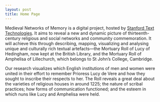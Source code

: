 ```yaml
---
layout: post
title: Home Page
---
```



Medieval Networks of Memory is a digital project, hosted by [Stanford Text Technologies](https://texttechnologies.stanford.edu/). It aims to reveal a new and dynamic picture of thirteenth-century religious and social networks and community commemoration. It will achieve this through describing, mapping, visualizing and analysing unique and culturally rich textual artefacts—the Mortuary Roll of Lucy of Hedingham, now kept at the British Library, and the Mortuary Roll of Amphelisa of Lillechurch, which belongs to St John’s College, Cambridge.

Our research visualizes which English institutions of men and women were united in their effort to remember Prioress Lucy de Vere and how they sought to inscribe their respects to her. The Roll reveals a great deal about the varieties of religious houses in around 1225; the nature of scribal practices; how forms of communication functioned; and the esteem in which nuns like Lucy and Amphelisa were held.

